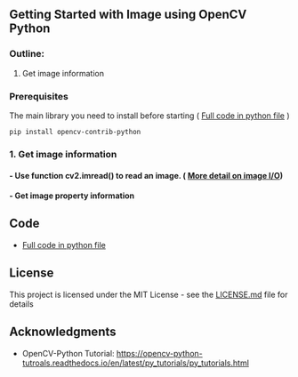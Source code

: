 ## Getting Started with Image using OpenCV Python

### Outline:
1. Get image information

### Prerequisites

The main library you need to install before starting ( [Full code in python file](https://github.com/Hank-Tsou/Computer-Vision-OpenCV-Python/blob/master/tutorials/Basic_Operation/Image_get_Info/image_get_info.py) )

```
pip install opencv-contrib-python
```

### 1. Get image information

#### - Use function cv2.imread() to read an image. ( [More detail on image I/O](https://github.com/Hank-Tsou/Computer-Vision-OpenCV-Python/tree/master/tutorials/Basic_Operation/Image_IO))

#### - Get image property information







## Code
- [Full code in python file](https://github.com/Hank-Tsou/Computer-Vision-OpenCV-Python/blob/master/tutorials/Basic_Operation/Image_get_Info/image_get_info.py)

## License

This project is licensed under the MIT License - see the [LICENSE.md](LICENSE.md) file for details

## Acknowledgments

* OpenCV-Python Tutorial: https://opencv-python-tutroals.readthedocs.io/en/latest/py_tutorials/py_tutorials.html
